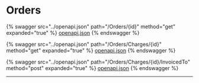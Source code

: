# Orders

{% swagger src="../openapi.json" path="/Orders/{id}" method="get" expanded="true" %}
[openapi.json](../openapi.json)
{% endswagger %}

{% swagger src="../openapi.json" path="/Orders/Charges/{id}" method="get" expanded="true" %}
[openapi.json](../openapi.json)
{% endswagger %}

{% swagger src="../openapi.json" path="/Orders/Charges/{id}/InvoicedTo" method="post" expanded="true" %}
[openapi.json](../openapi.json)
{% endswagger %}

***
